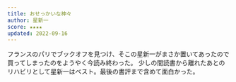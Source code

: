 ```yaml
---
title: おせっかいな神々
author: 星新一
score: ★★★★
updated: 2022-09-16
---
```


フランスのパリでブックオフを見つけ、そこの星新一がまさか置いてあったので買ってしまったのをようやく今読み終わった。
少しの間読書から離れたあとのリハビリとして星新一はベスト。最後の書評まで含めて面白かった。
